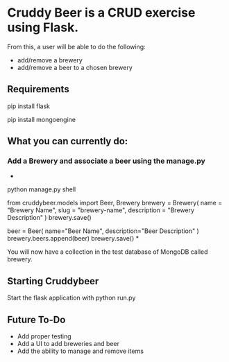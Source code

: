 # Cruddy Beer is a CRUD exercise using Flask.

From this, a user will be able to do the following:

- add/remove a brewery
- add/remove a beer to a chosen brewery

## Requirements
pip install flask

pip install mongoengine


## What you can currently do:

### Add a Brewery and associate a beer using the manage.py
*
python manage.py shell

from cruddybeer.models import Beer, Brewery
brewery = Brewery(
name = "Brewery Name",
slug = "brewery-name",
description = "Brewery Description"
)
brewery.save()

beer = Beer(
name="Beer Name",
description="Beer Description"
)
brewery.beers.append(beer)
brewery.save()
*

You will now have a collection in the test database of MongoDB called brewery.


## Starting Cruddybeer
Start the flask application with python run.py

## Future To-Do
- Add proper testing
- Add a UI to add breweries and beer
- Add the ability to manage and remove items